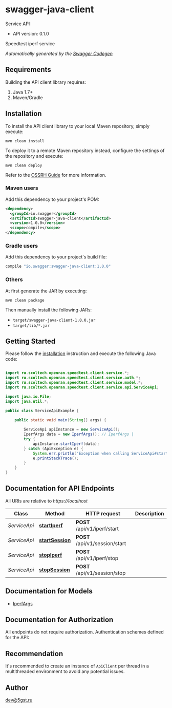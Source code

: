 # swagger-java-client

Service API
- API version: 0.1.0

Speedtest iperf service


*Automatically generated by the [Swagger Codegen](https://github.com/swagger-api/swagger-codegen)*


## Requirements

Building the API client library requires:
1. Java 1.7+
2. Maven/Gradle

## Installation

To install the API client library to your local Maven repository, simply execute:

```shell
mvn clean install
```

To deploy it to a remote Maven repository instead, configure the settings of the repository and execute:

```shell
mvn clean deploy
```

Refer to the [OSSRH Guide](http://central.sonatype.org/pages/ossrh-guide.html) for more information.

### Maven users

Add this dependency to your project's POM:

```xml
<dependency>
  <groupId>io.swagger</groupId>
  <artifactId>swagger-java-client</artifactId>
  <version>1.0.0</version>
  <scope>compile</scope>
</dependency>
```

### Gradle users

Add this dependency to your project's build file:

```groovy
compile "io.swagger:swagger-java-client:1.0.0"
```

### Others

At first generate the JAR by executing:

```shell
mvn clean package
```

Then manually install the following JARs:

* `target/swagger-java-client-1.0.0.jar`
* `target/lib/*.jar`

## Getting Started

Please follow the [installation](#installation) instruction and execute the following Java code:

```java

import ru.scoltech.openran.speedtest.client.service.*;
import ru.scoltech.openran.speedtest.client.service.auth.*;
import ru.scoltech.openran.speedtest.client.service.model.*;
import ru.scoltech.openran.speedtest.client.service.api.ServiceApi;

import java.io.File;
import java.util.*;

public class ServiceApiExample {

    public static void main(String[] args) {
        
        ServiceApi apiInstance = new ServiceApi();
        IperfArgs data = new IperfArgs(); // IperfArgs | 
        try {
            apiInstance.startIperf(data);
        } catch (ApiException e) {
            System.err.println("Exception when calling ServiceApi#startIperf");
            e.printStackTrace();
        }
    }
}

```

## Documentation for API Endpoints

All URIs are relative to *https://localhost*

Class | Method | HTTP request | Description
------------ | ------------- | ------------- | -------------
*ServiceApi* | [**startIperf**](docs/ServiceApi.md#startIperf) | **POST** /api/v1/iperf/start | 
*ServiceApi* | [**startSession**](docs/ServiceApi.md#startSession) | **POST** /api/v1/session/start | 
*ServiceApi* | [**stopIperf**](docs/ServiceApi.md#stopIperf) | **POST** /api/v1/iperf/stop | 
*ServiceApi* | [**stopSession**](docs/ServiceApi.md#stopSession) | **POST** /api/v1/session/stop | 


## Documentation for Models

 - [IperfArgs](docs/IperfArgs.md)


## Documentation for Authorization

All endpoints do not require authorization.
Authentication schemes defined for the API:

## Recommendation

It's recommended to create an instance of `ApiClient` per thread in a multithreaded environment to avoid any potential issues.

## Author

dev@5gst.ru

